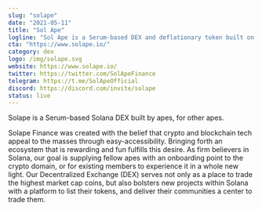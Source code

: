 ```yaml
---
slug: "solape"
date: "2021-05-11"
title: "Sol Ape"
logline: "Sol Ape is a Serum-based DEX and deflationary token built on Solana."
cta: "https://www.solape.io/"
category: dex
logo: /img/solape.svg
website: https://www.solape.io/
twitter: https://twitter.com/SolApeFinance
telegram: https://t.me/SolApeOfficial
discord: https://discord.com/invite/solape
status: live
---
```


Solape is a Serum-based Solana DEX built by apes, for other apes.

Solape Finance was created with the belief that crypto and blockchain tech appeal to the masses through easy-accessibility. Bringing forth an ecosystem that is rewarding and fun fulfills this desire. As firm believers in Solana, our goal is supplying fellow apes with an onboarding point to the crypto domain, or for existing members to experience it in a whole new light. Our Decentralized Exchange (DEX) serves not only as a place to trade the highest market cap coins, but also bolsters new projects within Solana with a platform to list their tokens, and deliver their communities a center to trade them.
